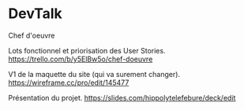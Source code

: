 # DevTalk
Chef d'oeuvre

Lots fonctionnel et priorisation des User Stories. https://trello.com/b/y5ElBw5o/chef-doeuvre

V1 de la maquette du site (qui va surement changer). https://wireframe.cc/pro/edit/145477

Présentation du projet. https://slides.com/hippolytelefebure/deck/edit
